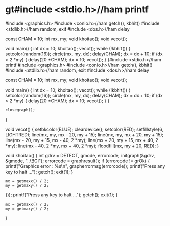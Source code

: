 # gt#include <stdio.h>//ham printf
#include <graphics.h>
#include <conio.h>//ham getch(), kbhit()
#include <stdlib.h>//ham random, exit
#include <dos.h>//ham delay

const CHAM = 10;
int mx, my;
void khoitao();
void vecot();

void main()
{
	int dx = 10;
	khoitao();
	vecot();
	while (!kbhit())
	{
		setcolor(random(16));
		circle(mx, my, dx);
		delay(CHAM);
		dx = dx + 10;
		if (dx > 2 *my)
		{
			delay(20 *CHAM);
			dx = 10;
			vecot();
		}
	}#include <stdio.h>//ham printf
#include <graphics.h>
#include <conio.h>//ham getch(), kbhit()
#include <stdlib.h>//ham random, exit
#include <dos.h>//ham delay

const CHAM = 10;
int mx, my;
void khoitao();
void vecot();

void main()
{
	int dx = 10;
	khoitao();
	vecot();
	while (!kbhit())
	{
		setcolor(random(16));
		circle(mx, my, dx);
		delay(CHAM);
		dx = dx + 10;
		if (dx > 2 *my)
		{
			delay(20 *CHAM);
			dx = 10;
			vecot();
		}
	}

	closegraph();
}

void vecot()
{
	setbkcolor(BLUE);
	cleardevice();
	setcolor(RED);
	setfillstyle(6, LIGHTRED);
	line(mx, my, mx - 20, my + 15);
	line(mx, my, mx + 20, my + 15);
	line(mx - 20, my + 15, mx - 40, 2 *my);
	line(mx + 20, my + 15, mx + 40, 2 *my);
	line(mx - 40, 2 *my, mx + 40, 2 *my);
	floodfill(mx, my + 20, RED);
}

void khoitao()
{
	int gdrv = DETECT, gmode, errorcode;
	initgraph(&gdrv, &gmode, "..\\BGI");
	errorcode = graphresult();
	if (errorcode != grOk)
	{
		printf("Graphics error : %s\n", grapherrormsg(errorcode));
		printf("Press any key to halt ...");
		getch();
		exit(1);
	}

	mx = getmaxx() / 2;
	my = getmaxy() / 2;
}));
		printf("Press any key to halt ...");
		getch();
		exit(1);
	}

	mx = getmaxx() / 2;
	my = getmaxy() / 2;
}
